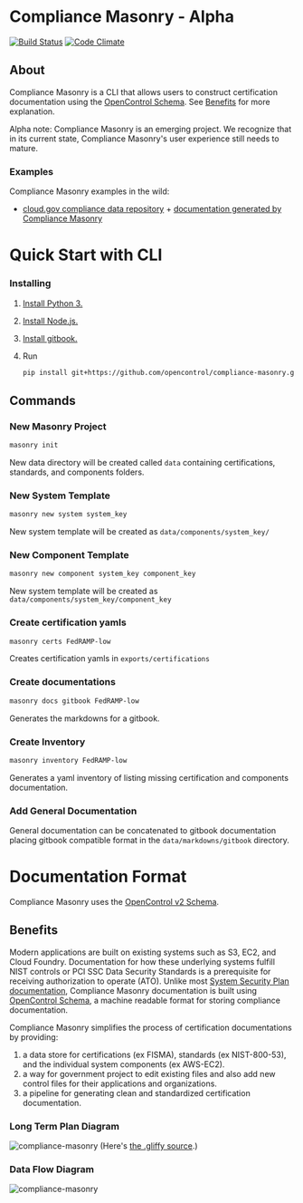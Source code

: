 # Compliance Masonry - Alpha
[![Build Status](https://travis-ci.org/opencontrol/compliance-masonry.svg?branch=master)](https://travis-ci.org/18F/control-masonry)
[![Code Climate](https://codeclimate.com/github/opencontrol/compliance-masonry/badges/gpa.svg)](https://codeclimate.com/github/opencontrol/compliance-masonry)
## About
Compliance Masonry is a CLI that allows users to construct certification documentation using the [OpenControl Schema](https://github.com/opencontrol/schemas). See [Benefits](#benefits) for more explanation.

Alpha note: Compliance Masonry is an emerging project. We recognize that in its current state, Compliance Masonry's user experience still needs to mature.

### Examples
Compliance Masonry examples in the wild:
* [cloud.gov compliance data repository](https://github.com/18F/cg-compliance) + [documentation generated by Compliance Masonry](https://compliance.cloud.gov/)

# Quick Start with CLI

### Installing
1. [Install Python 3.](https://pages.18f.gov/dev-environment-standardization/languages/python/)
1. [Install Node.js.](https://pages.18f.gov/dev-environment-standardization/languages/javascript/)
1. [Install gitbook.](https://github.com/GitbookIO/gitbook#how-to-use-it)
1. Run

    ```bash
    pip install git+https://github.com/opencontrol/compliance-masonry.git
    ```

## Commands

### New Masonry Project
```bash
masonry init
```
New data directory will be created called `data` containing certifications, standards, and components folders.

### New System Template
```bash
masonry new system system_key
```
New system template will be created as `data/components/system_key/`

### New Component Template
```bash
masonry new component system_key component_key
```
New system template will be created as `data/components/system_key/component_key`

### Create certification yamls
```bash
masonry certs FedRAMP-low
```
Creates certification yamls in `exports/certifications`

### Create documentations
```bash
masonry docs gitbook FedRAMP-low
```
Generates the markdowns for a gitbook.

### Create Inventory
```bash
masonry inventory FedRAMP-low
```
Generates a yaml inventory of listing  missing certification and components documentation.

### Add General Documentation
General documentation can be concatenated to gitbook documentation placing gitbook compatible format in the `data/markdowns/gitbook` directory.  

# Documentation Format
Compliance Masonry uses the [OpenControl v2 Schema](https://github.com/opencontrol/schemas).

## Benefits
Modern applications are built on existing systems such as S3, EC2, and Cloud Foundry. Documentation for how these underlying systems fulfill NIST controls or PCI SSC Data Security Standards is a prerequisite for receiving authorization to operate (ATO). Unlike most [System Security Plan documentation](http://csrc.nist.gov/publications/nistpubs/800-18-Rev1/sp800-18-Rev1-final.pdf), Compliance Masonry documentation is built using [OpenControl Schema](https://github.com/opencontrol/schemas), a machine readable format for storing compliance documentation.

Compliance Masonry simplifies the process of certification documentations by providing:
1. a data store for certifications (ex FISMA), standards (ex NIST-800-53), and the individual system components (ex AWS-EC2).
2. a way for government project to edit existing files and also add new control files for their applications and organizations.
3. a pipeline for generating clean and standardized certification documentation.


### Long Term Plan Diagram
![compliance-masonry](https://cloud.githubusercontent.com/assets/47762/9829499/08d2b1dc-58bb-11e5-8185-5dc617188ae7.png)
(Here's [the .gliffy source](https://gist.github.com/mogul/8d7cb123e03b0fe1b993).)

### Data Flow Diagram
![compliance-masonry](https://cloud.githubusercontent.com/assets/4596845/10542998/e6397422-73e9-11e5-8681-5539be8b8164.png)
